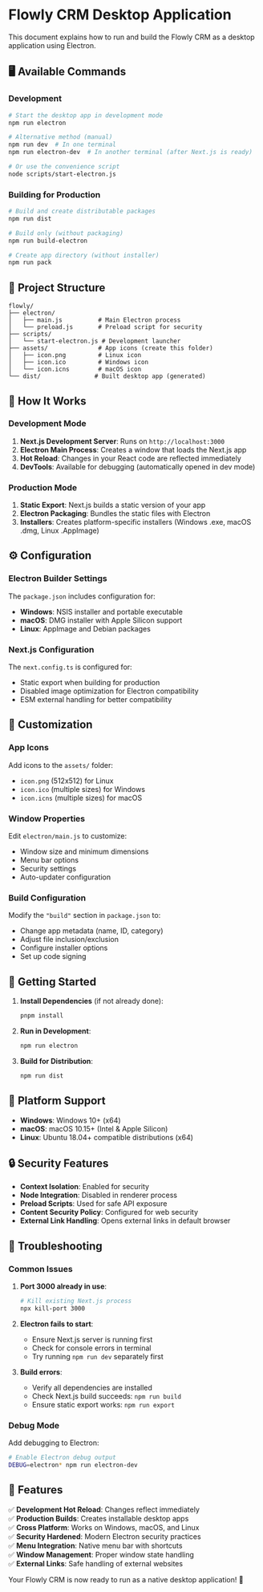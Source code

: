 # Flowly CRM Desktop Application

This document explains how to run and build the Flowly CRM as a desktop application using Electron.

## 🖥️ Available Commands

### Development

```bash
# Start the desktop app in development mode
npm run electron

# Alternative method (manual)
npm run dev  # In one terminal
npm run electron-dev  # In another terminal (after Next.js is ready)

# Or use the convenience script
node scripts/start-electron.js
```

### Building for Production

```bash
# Build and create distributable packages
npm run dist

# Build only (without packaging)
npm run build-electron

# Create app directory (without installer)
npm run pack
```

## 📁 Project Structure

```
flowly/
├── electron/
│   ├── main.js          # Main Electron process
│   └── preload.js       # Preload script for security
├── scripts/
│   └── start-electron.js # Development launcher
├── assets/              # App icons (create this folder)
│   ├── icon.png         # Linux icon
│   ├── icon.ico         # Windows icon
│   └── icon.icns        # macOS icon
└── dist/               # Built desktop app (generated)
```

## 🎯 How It Works

### Development Mode
1. **Next.js Development Server**: Runs on `http://localhost:3000`
2. **Electron Main Process**: Creates a window that loads the Next.js app
3. **Hot Reload**: Changes in your React code are reflected immediately
4. **DevTools**: Available for debugging (automatically opened in dev mode)

### Production Mode
1. **Static Export**: Next.js builds a static version of your app
2. **Electron Packaging**: Bundles the static files with Electron
3. **Installers**: Creates platform-specific installers (Windows .exe, macOS .dmg, Linux .AppImage)

## ⚙️ Configuration

### Electron Builder Settings

The `package.json` includes configuration for:
- **Windows**: NSIS installer and portable executable
- **macOS**: DMG installer with Apple Silicon support
- **Linux**: AppImage and Debian packages

### Next.js Configuration

The `next.config.ts` is configured for:
- Static export when building for production
- Disabled image optimization for Electron compatibility
- ESM external handling for better compatibility

## 🔧 Customization

### App Icons
Add icons to the `assets/` folder:
- `icon.png` (512x512) for Linux
- `icon.ico` (multiple sizes) for Windows  
- `icon.icns` (multiple sizes) for macOS

### Window Properties
Edit `electron/main.js` to customize:
- Window size and minimum dimensions
- Menu bar options
- Security settings
- Auto-updater configuration

### Build Configuration
Modify the `"build"` section in `package.json` to:
- Change app metadata (name, ID, category)
- Adjust file inclusion/exclusion
- Configure installer options
- Set up code signing

## 🚀 Getting Started

1. **Install Dependencies** (if not already done):
   ```bash
   pnpm install
   ```

2. **Run in Development**:
   ```bash
   npm run electron
   ```

3. **Build for Distribution**:
   ```bash
   npm run dist
   ```

## 📱 Platform Support

- **Windows**: Windows 10+ (x64)
- **macOS**: macOS 10.15+ (Intel & Apple Silicon)
- **Linux**: Ubuntu 18.04+ compatible distributions (x64)

## 🔒 Security Features

- **Context Isolation**: Enabled for security
- **Node Integration**: Disabled in renderer process
- **Preload Scripts**: Used for safe API exposure
- **Content Security Policy**: Configured for web security
- **External Link Handling**: Opens external links in default browser

## 🐛 Troubleshooting

### Common Issues

1. **Port 3000 already in use**:
   ```bash
   # Kill existing Next.js process
   npx kill-port 3000
   ```

2. **Electron fails to start**:
   - Ensure Next.js server is running first
   - Check for console errors in terminal
   - Try running `npm run dev` separately first

3. **Build errors**:
   - Verify all dependencies are installed
   - Check Next.js build succeeds: `npm run build`
   - Ensure static export works: `npm run export`

### Debug Mode

Add debugging to Electron:
```bash
# Enable Electron debug output
DEBUG=electron* npm run electron-dev
```

## 🎉 Features

✅ **Development Hot Reload**: Changes reflect immediately  
✅ **Production Builds**: Creates installable desktop apps  
✅ **Cross Platform**: Works on Windows, macOS, and Linux  
✅ **Security Hardened**: Modern Electron security practices  
✅ **Menu Integration**: Native menu bar with shortcuts  
✅ **Window Management**: Proper window state handling  
✅ **External Links**: Safe handling of external websites  

Your Flowly CRM is now ready to run as a native desktop application! 🎊